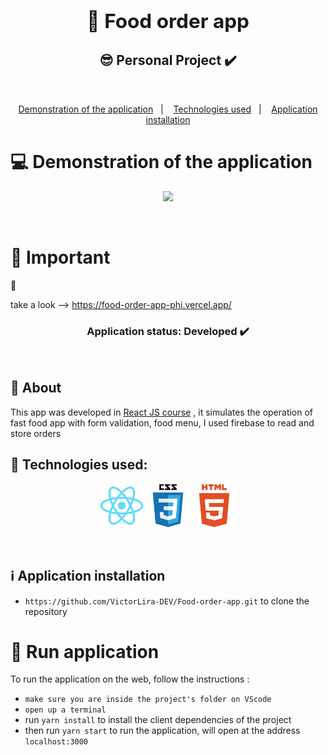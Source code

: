 ## **<h2 align="center"> 🍔 Food order app </h2>**

<h2 align="center"> 
        😎  Personal Project ✔️
</h2>
<br>
<p align="center">
  <a href="#computer-demonstration-of-the-application">Demonstration of the application</a>&nbsp;&nbsp;&nbsp;|&nbsp;&nbsp;&nbsp;
<!--   <a href="#star-features">Features</a>&nbsp;&nbsp;&nbsp;|&nbsp;&nbsp;&nbsp; -->
  <a href="#rocket-technologies-used">Technologies used</a>&nbsp;&nbsp;&nbsp;|&nbsp;&nbsp;&nbsp;
  <a href="#information_source-application-installation">Application installation</a>
</p>

# :computer: Demonstration of the application

<p align="center">
  <img src="https://ik.imagekit.io/mcvhbcq4zu/22_oS0IEnODj.gif?ik-sdk-version=javascript-1.4.3&updatedAt=1648755189839" width="1400px"/>
</p>

<br>

# 👀 Important

:key: <p> take a look --> https://food-order-app-phi.vercel.app/ </p>
<h3 align="center"> 
	Application status: Developed ✔️
</h3>
<br>


 ## 📓 About
This app was developed in <a href="https://www.udemy.com/course/react-the-complete-guide-incl-redux/"> React JS course</a> , it simulates the operation of fast food app with form validation, food menu, I used firebase to read and store orders
 ## :rocket: Technologies used:
<p align="center">
	<img src="https://github.com/devicons/devicon/blob/master/icons/react/react-original.svg" alt="react" width="70" height="70"/>
	<img src="https://github.com/devicons/devicon/blob/master/icons/css3/css3-original-wordmark.svg" alt="css3" width="70" height="70"/>
	<img src="https://github.com/devicons/devicon/blob/master/icons/html5/html5-plain-wordmark.svg" alt="html5"  width="70" height="70"/>
</p>

<br>

## :information_source: Application installation
- `https://github.com/VictorLira-DEV/Food-order-app.git` to clone the repository
# 🎲 Run application
To run the application on the web, follow the instructions :
- `make sure you are inside the project's folder on VScode`
- `open up a terminal`
- run `yarn install` to install the client dependencies of the project
- then run `yarn start` to run the application, will open at the address `localhost:3000`
<br>

<br>
